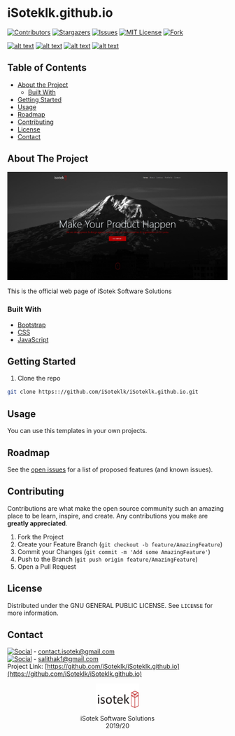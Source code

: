 # iSoteklk.github.io



[![Contributors][contributors-shield]][contributors-url]
[![Stargazers][stars-shield]][stars-url]
[![Issues][issues-shield]][issues-url]
[![MIT License][license-shield]][license-url]
[![Fork][forks-shield]][forks-url]


[![alt text][1.1]][1]
[![alt text][2.1]][2]
[![alt text][3.1]][3]
[![alt text][6.1]][6]



<!-- TABLE OF CONTENTS -->
## Table of Contents

* [About the Project](#about-the-project)
  * [Built With](#built-with)
* [Getting Started](#getting-started)
* [Usage](#usage)
* [Roadmap](#roadmap)
* [Contributing](#contributing)
* [License](#license)
* [Contact](#contact)




<!-- ABOUT THE PROJECT -->
## About The Project

![Product Name Screen Shot](logo/Untitled.jpg)

This is the official web page of iSotek Software Solutions


### Built With

* [Bootstrap](https://getbootstrap.com)
* [CSS](https://www.w3.org/Style/CSS/Overview.en.html)
* [JavaScript](https://www.javascript.com/)




<!-- GETTING STARTED -->

## Getting Started

1. Clone the repo
```sh
git clone https:://github.com/iSoteklk/iSoteklk.github.io.git
```
    

<!-- USAGE EXAMPLES -->
## Usage

You can use this templates in your own projects.



<!-- ROADMAP -->
## Roadmap

See the [open issues](https://github.com/iSoteklk/iSoteklk.github.io/issues) for a list of proposed features (and known issues).



<!-- CONTRIBUTING -->
## Contributing

Contributions are what make the open source community such an amazing place to be learn, inspire, and create. Any contributions you make are **greatly appreciated**.

1. Fork the Project
2. Create your Feature Branch (`git checkout -b feature/AmazingFeature`)
3. Commit your Changes (`git commit -m 'Add some AmazingFeature'`)
4. Push to the Branch (`git push origin feature/AmazingFeature`)
5. Open a Pull Request



<!-- LICENSE -->
## License

Distributed under the GNU GENERAL PUBLIC LICENSE. See `LICENSE` for more information.



<!-- CONTACT -->
## Contact

[![Social](https://img.shields.io/twitter/follow/isotek_lk?style=social)](https://twitter.com/intent/follow?screen_name=isotek_lk) - contact.isotek@gmail.com </br>
[![Social](https://img.shields.io/twitter/follow/Dear__spider?style=social)](https://twitter.com/intent/follow?screen_name=Dear__spider) - salithak1@gmail.com </br>
Project Link: [https://github.com/iSoteklk/iSoteklk.github.io](https://github.com/iSoteklk/iSoteklk.github.io)


<p align="center">
  <img  src="logo/logo.png" width="20%">
 </br>iSotek Software Solutions </br> 2019/20
</p>






<!-- MARKDOWN LINKS & IMAGES -->
<!-- https://www.markdownguide.org/basic-syntax/#reference-style-links -->
[contributors-shield]: https://img.shields.io/github/contributors/iSoteklk/iSoteklk.github.io.svg?style=flat-square
[contributors-url]: https://github.com/iSoteklk/iSoteklk.github.io/graphs/contributors
[forks-shield]: https://img.shields.io/github/forks/iSoteklk/iSoteklk.github.io
[forks-url]: https://github.com/iSoteklk/iSoteklk.github.io/network/members
[stars-shield]: https://img.shields.io/github/stars/iSoteklk/iSoteklk.github.io.svg?style=flat-square
[stars-url]: https://github.com/iSoteklk/iSoteklk.github.io/stargazers
[issues-shield]: https://img.shields.io/github/issues/iSoteklk/iSoteklk.github.io.svg?style=flat-square
[issues-url]: https://github.com/iSoteklk/iSoteklk.github.io/issues
[license-shield]: https://img.shields.io/github/license/iSoteklk/iSoteklk.github.io.svg?style=flat-square
[license-url]: https://github.com/iSoteklk/isoteklk.github.io/blob/master/LICENSE.txt
[product-screenshot]: images/screenshot.png


[1.1]: http://i.imgur.com/tXSoThF.png (twitter)
[2.1]: http://i.imgur.com/P3YfQoD.png (facebook)
[3.1]: http://i.imgur.com/yCsTjba.png (google plus)
[6.1]: http://i.imgur.com/0o48UoR.png (github)


[1]: http://www.twitter.com/isotek_lk
[2]: #
[3]: #
[6]: http://www.github.com/iSoteklk
